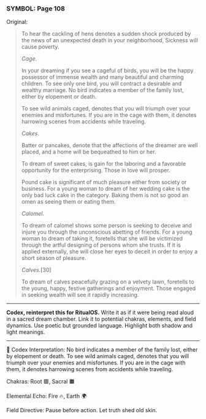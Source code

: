 ### SYMBOL: Page 108

Original:
> To hear the cackling of hens denotes a sudden shock produced
> by the news of an unexpected death in your neighborhood,
> Sickness will cause poverty.
> 
> 
> _Cage_.
> 
> 
> In your dreaming if you see a cageful of birds, you will be the happy
> possessor of immense wealth and many beautiful and charming children.
> To see only one bird, you will contract a desirable and wealthy marriage.
> No bird indicates a member of the family lost, either by elopement or death.
> 
> 
> To see wild animals caged, denotes that you will triumph over
> your enemies and misfortunes. If you are in the cage with them,
> it denotes harrowing scenes from accidents while traveling.
> 
> 
> _Cakes_.
> 
> 
> Batter or pancakes, denote that the affections of the dreamer are well placed,
> and a home will be bequeathed to him or her.
> 
> 
> To dream of sweet cakes, is gain for the laboring and a favorable
> opportunity for the enterprising. Those in love will prosper.
> 
> 
> Pound cake is significant of much pleasure either from society or business.
> For a young woman to dream of her wedding cake is the only bad luck cake
> in the category. Baking them is not so good an omen as seeing them
> or eating them.
> 
> 
> _Calomel_.
> 
> 
> To dream of calomel shows some person is seeking to deceive
> and injure you through the unconscious abetting of friends.
> For a young woman to dream of taking it, foretells that she will be
> victimized through the artful designing of persons whom she trusts.
> If it is applied externally, she will close her eyes to deceit
> in order to enjoy a short season of pleasure.
> 
> 
> _Calves_.[30]
> 
> 
> To dream of calves peacefully grazing on a velvety lawn,
> foretells to the young, happy, festive gatherings and enjoyment.
> Those engaged in seeking wealth will see it rapidly increasing.

---

**Codex, reinterpret this for RitualOS.**
Write it as if it were being read aloud in a sacred dream chamber.
Link it to potential chakras, elements, and field dynamics.
Use poetic but grounded language.
Highlight both shadow and light meanings.

---

🔁 Codex Interpretation:
No bird indicates a member of the family lost, either by elopement or death. To see wild animals caged, denotes that you will triumph over your enemies and misfortunes. If you are in the cage with them, it denotes harrowing scenes from accidents while traveling.

Chakras: Root 🟥, Sacral 🟧

Elemental Echo: Fire 🔥, Earth 🌍

Field Directive: Pause before action. Let truth shed old skin.
